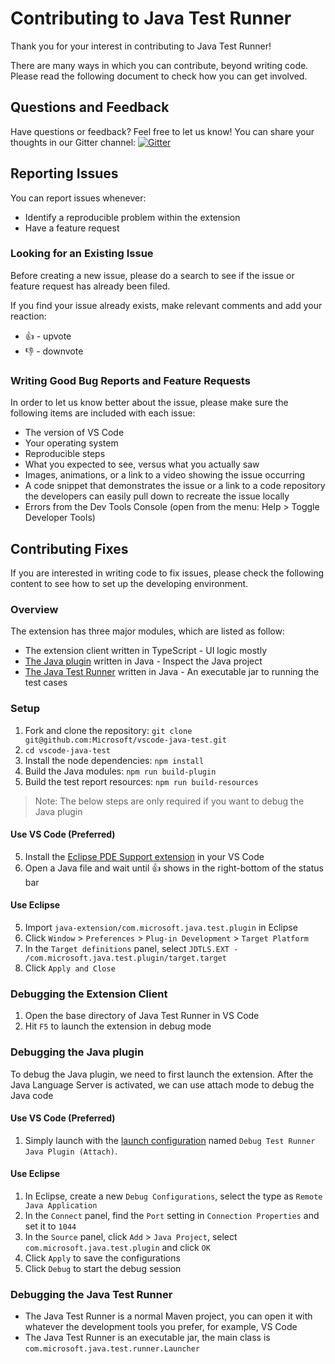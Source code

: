 # Contributing to Java Test Runner

Thank you for your interest in contributing to Java Test Runner!

There are many ways in which you can contribute, beyond writing code. Please read the following document to check how you can get involved.

## Questions and Feedback
Have questions or feedback? Feel free to let us know! You can share your thoughts in our Gitter channel: [![Gitter](https://badges.gitter.im/Microsoft/vscode-java-test.svg)](https://gitter.im/Microsoft/vscode-java-test)

## Reporting Issues
You can report issues whenever:
- Identify a reproducible problem within the extension
- Have a feature request

### Looking for an Existing Issue
Before creating a new issue, please do a search to see if the issue or feature request has already been filed.

If you find your issue already exists, make relevant comments and add your reaction:
- 👍 - upvote
- 👎 - downvote
 
### Writing Good Bug Reports and Feature Requests
In order to let us know better about the issue, please make sure the following items are included with each issue:
- The version of VS Code
- Your operating system
- Reproducible steps
- What you expected to see, versus what you actually saw
- Images, animations, or a link to a video showing the issue occurring
- A code snippet that demonstrates the issue or a link to a code repository the developers can easily pull down to recreate the issue locally
- Errors from the Dev Tools Console (open from the menu: Help > Toggle Developer Tools)
 
## Contributing Fixes
If you are interested in writing code to fix issues, please check the following content to see how to set up the developing environment.

### Overview
The extension has three major modules, which are listed as follow:
- The extension client written in TypeScript - UI logic mostly
- [The Java plugin](https://github.com/Microsoft/vscode-java-test/tree/master/java-extension/com.microsoft.java.test.plugin) written in Java - Inspect the Java project 
- [The Java Test Runner](https://github.com/Microsoft/vscode-java-test/tree/master/java-extension/com.microsoft.java.test.runner) written in Java - An executable jar to running the test cases

### Setup
1. Fork and clone the repository: `git clone git@github.com:Microsoft/vscode-java-test.git`
2. `cd vscode-java-test`
3. Install the node dependencies: `npm install`
4. Build the Java modules: `npm run build-plugin`
5. Build the test report resources: `npm run build-resources`

> Note: The below steps are only required if you want to debug the Java plugin
#### Use VS Code (Preferred)
5. Install the [Eclipse PDE Support extension](https://marketplace.visualstudio.com/items?itemName=yaozheng.vscode-pde) in your VS Code
6. Open a Java file and wait until 👍 shows in the right-bottom of the status bar 

#### Use Eclipse
5. Import `java-extension/com.microsoft.java.test.plugin` in Eclipse
6. Click `Window` > `Preferences` > `Plug-in Development` > `Target Platform`
7. In the `Target definitions` panel, select `JDTLS.EXT - /com.microsoft.java.test.plugin/target.target`
8. Click `Apply and Close`

### Debugging the Extension Client
1. Open the base directory of Java Test Runner in VS Code
2. Hit `F5` to launch the extension in debug mode
 
### Debugging the Java plugin
To debug the Java plugin, we need to first launch the extension. After the Java Language Server is activated, we can use attach mode to debug the Java code

#### Use VS Code (Preferred)
1. Simply launch with the [launch configuration](https://github.com/microsoft/vscode-java-test/blob/master/.vscode/launch.json) named `Debug Test Runner Java Plugin (Attach)`.

#### Use Eclipse
1. In Eclipse, create a new `Debug Configurations`, select the type as `Remote Java Application`
2. In the `Connect` panel, find the `Port` setting in `Connection Properties` and set it to `1044`
3. In the `Source` panel, click `Add` > `Java Project`, select `com.microsoft.java.test.plugin` and click `OK`
4. Click `Apply` to save the configurations
5. Click `Debug` to start the debug session

### Debugging the Java Test Runner
- The Java Test Runner is a normal Maven project, you can open it with whatever the development tools you prefer, for example, VS Code
- The Java Test Runner is an executable jar, the main class is `com.microsoft.java.test.runner.Launcher`